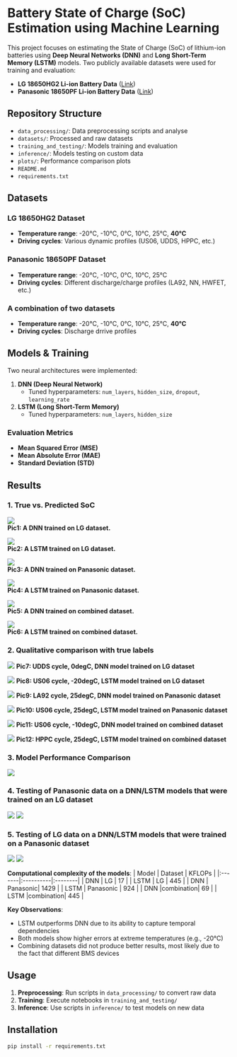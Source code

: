 # Battery State of Charge (SoC) Estimation using Machine Learning

This project focuses on estimating the State of Charge (SoC) of lithium-ion batteries using **Deep Neural Networks (DNN)** and **Long Short-Term Memory (LSTM)** models. Two publicly available datasets were used for training and evaluation:  
- **LG 18650HG2 Li-ion Battery Data** ([Link](https://data.mendeley.com/datasets/cp3473x7xv/3))  
- **Panasonic 18650PF Li-ion Battery Data** ([Link](https://data.mendeley.com/datasets/wykht8y7tg/1))  

## Repository Structure  
- `data_processing/`: Data preprocessing scripts and analyse
- `datasets/`: Processed and raw datasets
- `training_and_testing/`: Models training and evaluation
- `inference/`: Models testing on custom data  
- `plots/`: Performance comparison plots  
- `README.md`
- `requirements.txt`  


## Datasets  
### LG 18650HG2 Dataset  
- **Temperature range**: -20°C, -10°C, 0°C, 10°C, 25°C, **40°C**  
- **Driving cycles**: Various dynamic profiles (US06, UDDS, HPPC, etc.)

### Panasonic 18650PF Dataset  
- **Temperature range**: -20°C, -10°C, 0°C, 10°C, 25°C  
- **Driving cycles**: Different discharge/charge profiles (LA92, NN, HWFET, etc.)

### A combination of two datasets
- **Temperature range**: -20°C, -10°C, 0°C, 10°C, 25°C, **40°C**
- **Driving cycles**: Discharge drrive profiles

## Models & Training  
Two neural architectures were implemented:  
1. **DNN (Deep Neural Network)**  
   - Tuned hyperparameters: `num_layers`, `hidden_size`, `dropout`, `learning_rate`  
2. **LSTM (Long Short-Term Memory)**  
   - Tuned hyperparameters: `num_layers`, `hidden_size`  

### Evaluation Metrics  
- **Mean Squared Error (MSE)**  
- **Mean Absolute Error (MAE)**  
- **Standard Deviation (STD)**  

## Results  
### 1. True vs. Predicted SoC  
![](plots/true_soc_vs_prediction/dnn_on_lg_data.png)  
**Pic1: A DNN trained on LG dataset.**

![](plots/true_soc_vs_prediction/lstm_on_lg_data.png)  
**Pic2: A LSTM trained on LG dataset.**

![](plots/true_soc_vs_prediction/dnn_on_panasonic_data.png)  
**Pic3: A DNN trained on Panasonic dataset.** 

![](plots/true_soc_vs_prediction/lstm_on_panasonic_data.png)  
**Pic4: A LSTM trained on Panasonic dataset.**

![](plots/true_soc_vs_prediction/dnn_on_combined_data.png)  
**Pic5: A DNN trained on combined dataset.**

![](plots/true_soc_vs_prediction/lstm_on_combined_data.png)  
**Pic6: A LSTM trained on combined dataset.**

### 2. Qualitative comparison with true labels  
![](plots/dnn_model_on_lg_data/0degC_UDDS.png)
**Pic7: UDDS cycle, 0degC, DNN model trained on LG dataset**

![](plots/lstm_model_on_lg_data/n20degC_US06.png)
**Pic8: US06 cycle, -20degC, LSTM model trained on LG dataset**

![](plots/dnn_model_on_panasonic_data/25degC_LA92.png)
**Pic9: LA92 cycle, 25degC, DNN model trained on Panasonic dataset**

![](plots/lstm_model_on_panasonic_data/25degC_US06.png)
**Pic10: US06 cycle, 25degC, LSTM model trained on Panasonic dataset**

![](plots/dnn_model_on_combined_data/n10degC_US06_panasonic.png)
**Pic11: US06 cycle, -10degC, DNN model trained on combined dataset**

![](plots/lstm_model_on_combined_data/25degC_HPPC_lg.png)
**Pic12: HPPC cycle, 25degC, LSTM model trained on combined dataset**

### 3. Model Performance Comparison  
![](plots/models_comperison_table.png)

### 4. Testing of Panasonic data on a DNN/LSTM models that were trained on an LG dataset
![](plots/lg_vs_panasonic_models/dnn_model_on_lg/pan_10degC_UDDS.png)
![](plots/lg_vs_panasonic_models/lstm_model_on_lg/pan_25degC_Cycle_1.png)

### 5. Testing of LG data on a DNN/LSTM models that were trained on a Panasonic dataset
![](plots/lg_vs_panasonic_models/dnn_model_on_panasonic/lg_0degC_HWFET.png)
![](plots/lg_vs_panasonic_models/lstm_model_on_panasonic/lg_40degC_US06.png)

**Computational complexity of the models**:
| Model  | Dataset   | KFLOPs  |
|:-------|:----------|:--------|
|  DNN   |   LG      | 17      |
| LSTM   |   LG      | 445     |
| DNN    |  Panasonic| 1429    |
| LSTM   | Panasonic |  924    |
| DNN    |combination| 69      |
| LSTM   |combination| 445     |

**Key Observations**:  
- LSTM outperforms DNN due to its ability to capture temporal dependencies
- Both models show higher errors at extreme temperatures (e.g., -20°C)
- Combining datasets did not produce better results, most likely due to the fact that different BMS devices

## Usage  
1. **Preprocessing**: Run scripts in `data_processing/` to convert raw data
2. **Training**: Execute notebooks in `training_and_testing/`
3. **Inference**: Use scripts in `inference/` to test models on new data

## Installation  
```bash
pip install -r requirements.txt